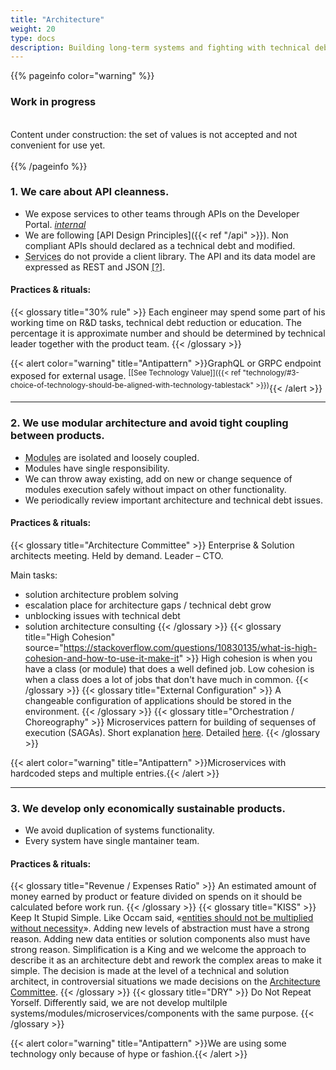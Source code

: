 ```yaml
---
title: "Architecture"
weight: 20
type: docs
description: Building long-term systems and fighting with technical debt.
---
```


{{% pageinfo color="warning" %}}
<h3>Work in progress</h3><br />
Content under construction: the set of values is not accepted and not convenient for use yet. <br /><br />
{{% /pageinfo %}}

### 1. We care about API cleanness.

* We expose services to other teams through APIs on the Developer Portal. *[<i class="fa fa-lock"></i> internal ](https://developers.apigee.lmru.tech/)*
* We are following [API Design Principles]({{< ref "/api" >}}). Non compliant APIs should declared as a technical debt and modified.
* <abbr data-toggle="tooltip" title="Service is an application, but not all applications are services. For example, a frontend is not a service.">Services</abbr> do not provide a client library. The API and its data model are expressed as REST and JSON <abbr  data-toggle="tooltip" title="Shared internal dependencies lead to a large-scale complexity over time.">[?]</abbr>.

#### Practices & rituals: 
{{< glossary title="30% rule" >}}
Each engineer may spend some part of his working time on R&D tasks, technical debt reduction or education. 
The percentage it is approximate number and should be determined by technical leader together with the product team.
{{< /glossary >}}

{{< alert color="warning" title="Antipattern" >}}GraphQL or GRPC endpoint exposed for external usage. <sup>[[See Technology Value]]({{< ref "technology/#3-choice-of-technology-should-be-aligned-with-technology-tablestack" >}})</sup>{{< /alert >}}

---

### 2. We use modular architecture and avoid tight coupling between products.

* <abbr data-toggle="tooltip" title="When we are talking about “Modular” or “Microservices” architecture it means set of architecture patterns.">Modules</abbr> are isolated and loosely coupled.
* Modules have single responsibility. 
* We can throw away existing, add on new or change sequence of modules execution safely without impact on other functionality.
* We periodically review important architecture and technical debt issues. 

#### Practices & rituals: 
{{< glossary title="Architecture Committee" >}}
Enterprise & Solution architects meeting. Held by demand. Leader – CTO.

Main tasks: 
* solution architecture problem solving
* escalation place for architecture gaps / technical debt grow
* unblocking issues with technical debt
* solution architecture consulting
{{< /glossary >}}
{{< glossary title="High Cohesion" source="https://stackoverflow.com/questions/10830135/what-is-high-cohesion-and-how-to-use-it-make-it" >}}
High cohesion is when you have a class (or module) that does a well defined job. Low cohesion is when a class does a lot of jobs that don't have much in common.
{{< /glossary >}}
{{< glossary title="External Configuration" >}}
A changeable configuration of applications should be stored in the environment.
{{< /glossary >}}
{{< glossary title="Orchestration / Choreography" >}}
Microservices pattern for building of sequenses of execution (SAGAs). Short explanation [here](https://medium.com/ingeniouslysimple/choreography-vs-orchestration-a6f21cfaccae). Detailed [here](https://microservices.io/patterns/data/saga.html).
{{< /glossary >}}

{{< alert color="warning" title="Antipattern" >}}Microservices with hardcoded steps and multiple entries.{{< /alert >}}

---

### 3. We develop only economically sustainable products.

* We avoid duplication of systems functionality.
* Every system have single mantainer team.

#### Practices & rituals: 
{{< glossary title="Revenue / Expenses Ratio" >}}
An estimated amount of money earned by product or feature divided on spends on it should be calculated before work run.
{{< /glossary >}}
{{< glossary title="KISS" >}}
Keep It Stupid Simple. Like Occam said, «[entities should not be multiplied without necessity](https://en.wikipedia.org/wiki/Occam%27s_razor)». Adding new levels of abstraction must have a strong reason. Adding new data entities or solution components also must have strong reason. Simplification is a King and we welcome the approach to describe it as an architecture debt and rework the complex areas to make it simple. The decision is made at the level of a technical and solution architect, in controversial situations we made decisions on the [Architecture Committee](#practices--rituals-1).
{{< /glossary >}}
{{< glossary title="DRY" >}}
Do Not Repeat Yorself. Differently said, we are not develop multilple systems/modules/microservices/components with the same purpose.
{{< /glossary >}}

{{< alert color="warning" title="Antipattern" >}}We are using some technology only because of hype or fashion.{{< /alert >}}
